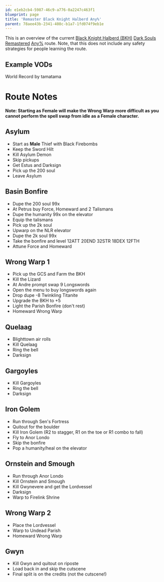 ```yaml
---
id: e1eb2cb4-5987-46c9-a776-0a2247c463f1
blueprint: page
title: 'Remaster Black Knight Halberd Any%'
parent: 78aee43b-2341-408c-b1a7-1fd074f9eb1e
---
```

This is an overview of the current [Black Knight Halberd (BKH)](//darksouls.wikidot.com/black-knight-halberd) [Dark Souls Remastered](/ds1remaster) [Any%](/ds1remaster/any) route. Note, that this does not include any safety strategies for people learning the route.

## Example VODs

World Record by tamatama

# Route Notes

**Note: Starting as Female will make the Wrong Warp more difficult as you cannot perform the spell swap from idle as a Female character.**

## Asylum

- Start as **Male** Thief with Black Firebombs
- Keep the Sword Hilt
- Kill Asylum Demon
- Skip pickups
- Get Estus and Darksign
- Pick up the 200 soul
- Leave Asylum

## Basin Bonfire

- Dupe the 200 soul 99x
- At Petrus buy Force, Homeward and 2 Talismans
- Dupe the humanity 99x on the elevator
- Equip the talismans
- Pick up the 2k soul
- Upwarp on the NLR elevator
- Dupe the 2k soul 99x
- Take the bonfire and level 12ATT 20END 32STR 18DEX 12FTH
- Attune Force and Homeward

## Wrong Warp 1

- Pick up the GCS and Farm the BKH
- Kill the Lizard
- At Andre prompt swap 9 Longswords
- Open the menu to buy longswords again
- Drop dupe -8 Twinkling Titanite
- Upgrade the BKH to +5
- Light the Parish Bonfire (don't rest)
- Homeward Wrong Warp

## Quelaag

- Blighttown air rolls
- Kill Quelaag
- Ring the bell
- Darksign

## Gargoyles

- Kill Gargoyles
- Ring the bell
- Darksign

## Iron Golem

- Run through Sen's Fortress
- Quitout for the boulder
- Kill Iron Golem (R2 to stagger, R1 on the toe or R1 combo to fall)
- Fly to Anor Londo
- Skip the bonfire
- Pop a humanity/heal on the elevator

## Ornstein and Smough

- Run through Anor Londo
- Kill Ornstein and Smough
- Kill Gwynevere and get the Lordvessel
- Darksign
- Warp to Firelink Shrine

## Wrong Warp 2

- Place the Lordvessel
- Warp to Undead Parish
- Homeward Wrong Warp

## Gwyn

- Kill Gwyn and quitout on riposte
- Load back in and skip the cutscene
- Final split is on the credits (not the cutscene!)
